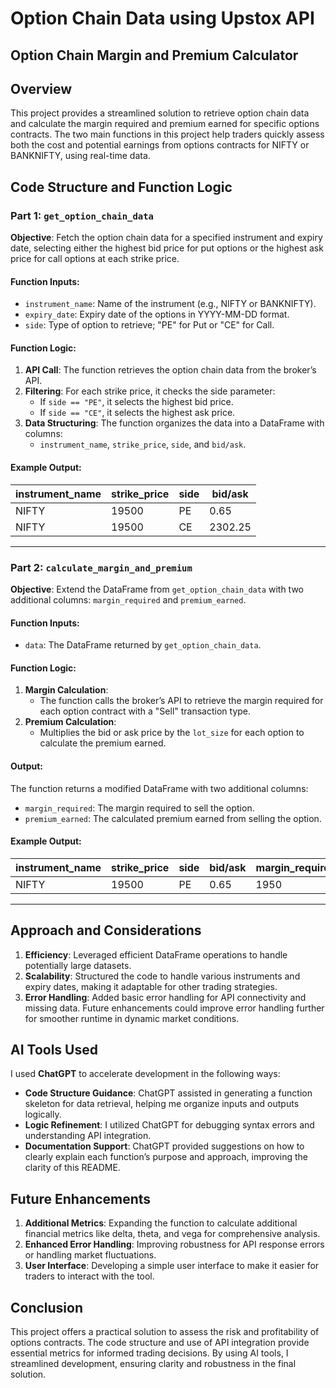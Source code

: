 # Option Chain Data using Upstox API

## Option Chain Margin and Premium Calculator

## Overview
This project provides a streamlined solution to retrieve option chain data and calculate the margin required and premium earned for specific options contracts. The two main functions in this project help traders quickly assess both the cost and potential earnings from options contracts for NIFTY or BANKNIFTY, using real-time data.

## Code Structure and Function Logic

### Part 1: `get_option_chain_data`
**Objective**: Fetch the option chain data for a specified instrument and expiry date, selecting either the highest bid price for put options or the highest ask price for call options at each strike price.

#### Function Inputs:
- `instrument_name`: Name of the instrument (e.g., NIFTY or BANKNIFTY).
- `expiry_date`: Expiry date of the options in YYYY-MM-DD format.
- `side`: Type of option to retrieve; "PE" for Put or "CE" for Call.

#### Function Logic:
1. **API Call**: The function retrieves the option chain data from the broker’s API.
2. **Filtering**: For each strike price, it checks the side parameter:
   - If `side == "PE"`, it selects the highest bid price.
   - If `side == "CE"`, it selects the highest ask price.
3. **Data Structuring**: The function organizes the data into a DataFrame with columns:
   - `instrument_name`, `strike_price`, `side`, and `bid/ask`.

#### Example Output:
| instrument_name | strike_price | side | bid/ask |
|-----------------|--------------|------|---------|
| NIFTY           | 19500        | PE   | 0.65    |
| NIFTY           | 19500        | CE   | 2302.25 |

---

### Part 2: `calculate_margin_and_premium`
**Objective**: Extend the DataFrame from `get_option_chain_data` with two additional columns: `margin_required` and `premium_earned`.

#### Function Inputs:
- `data`: The DataFrame returned by `get_option_chain_data`.

#### Function Logic:
1. **Margin Calculation**:
   - The function calls the broker’s API to retrieve the margin required for each option contract with a "Sell" transaction type.
2. **Premium Calculation**:
   - Multiplies the bid or ask price by the `lot_size` for each option to calculate the premium earned.

#### Output:
The function returns a modified DataFrame with two additional columns:
- `margin_required`: The margin required to sell the option.
- `premium_earned`: The calculated premium earned from selling the option.

#### Example Output:
| instrument_name | strike_price | side | bid/ask | margin_required | premium_earned |
|-----------------|--------------|------|---------|-----------------|----------------|
| NIFTY           | 19500        | PE   | 0.65    | 1950           | 780            |

---

## Approach and Considerations
1. **Efficiency**: Leveraged efficient DataFrame operations to handle potentially large datasets.
2. **Scalability**: Structured the code to handle various instruments and expiry dates, making it adaptable for other trading strategies.
3. **Error Handling**: Added basic error handling for API connectivity and missing data. Future enhancements could improve error handling further for smoother runtime in dynamic market conditions.

## AI Tools Used
I used **ChatGPT** to accelerate development in the following ways:
- **Code Structure Guidance**: ChatGPT assisted in generating a function skeleton for data retrieval, helping me organize inputs and outputs logically.
- **Logic Refinement**: I utilized ChatGPT for debugging syntax errors and understanding API integration.
- **Documentation Support**: ChatGPT provided suggestions on how to clearly explain each function’s purpose and approach, improving the clarity of this README.

## Future Enhancements
1. **Additional Metrics**: Expanding the function to calculate additional financial metrics like delta, theta, and vega for comprehensive analysis.
2. **Enhanced Error Handling**: Improving robustness for API response errors or handling market fluctuations.
3. **User Interface**: Developing a simple user interface to make it easier for traders to interact with the tool.

## Conclusion
This project offers a practical solution to assess the risk and profitability of options contracts. The code structure and use of API integration provide essential metrics for informed trading decisions. By using AI tools, I streamlined development, ensuring clarity and robustness in the final solution.
